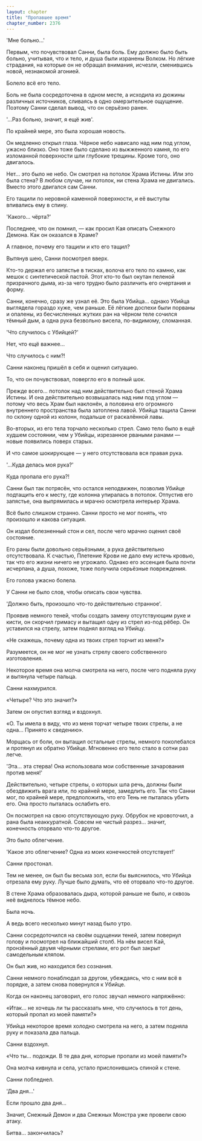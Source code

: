 ```yaml
---
layout: chapter
title: "Пропавшее время"
chapter_number: 2376
---
```




'Мне больно...'

Первым, что почувствовал Санни, была боль. Ему должно было быть больно, учитывая, что и тело, и душа были изранены Волком. Но лёгкие страдания, на которые он не обращал внимания, исчезли, сменившись новой, незнакомой агонией.

Болело всё его тело.

Боль не была сосредоточена в одном месте, а исходила из дюжины различных источников, сливаясь в одно омерзительное ощущение. Поэтому Санни сделал вывод, что он серьёзно ранен.

'...Раз больно, значит, я ещё жив'.

По крайней мере, это была хорошая новость.

Он медленно открыл глаза. Чёрное небо нависало над ним под углом, ужасно близко. Оно тоже было сделано из выжженного камня, по его изломанной поверхности шли глубокие трещины. Кроме того, оно двигалось.

Нет... это было не небо. Он смотрел на потолок Храма Истины. Или это была стена? В любом случае, ни потолок, ни стена Храма не двигались. Вместо этого двигался сам Санни.

Его тащили по неровной каменной поверхности, и её выступы впивались ему в спину.

'Какого... чёрта?'

Последнее, что он помнил, — как просил Кая описать Снежного Демона. Как он оказался в Храме?

А главное, почему его тащили и кто его тащил?

Вытянув шею, Санни посмотрел вверх.

Кто-то держал его запястье в тисках, волоча его тело по камню, как мешок с синтетической пастой. Этот кто-то был окутан пеленой призрачного дыма, из-за чего трудно было различить его очертания и форму.

Санни, конечно, сразу же узнал её. Это была Убийца... однако Убийца выглядела гораздо хуже, чем раньше. Её лёгкие доспехи были порваны и опалены, из бесчисленных жутких ран на чёрном теле сочился тёмный дым, а одна рука безвольно висела, по-видимому, сломанная.

'Что случилось с Убийцей?'

Нет, что ещё важнее...

Что случилось с ним?!

Санни наконец пришёл в себя и оценил ситуацию.

То, что он почувствовал, повергло его в полный шок.

Прежде всего... потолок над ним действительно был стеной Храма Истины. И она действительно возвышалась над ним под углом — потому что весь Храм был наклонён, а половина его огромного внутреннего пространства была затоплена лавой. Убийца тащила Санни по склону одной из колонн, подальше от раскалённой лавы.

Во-вторых, из его тела торчало несколько стрел. Само тело было в ещё худшем состоянии, чем у Убийцы, изрезанное рваными ранами — новые появились поверх старых.

И что самое шокирующее — у него отсутствовала вся правая рука.

'...Куда делась моя рука?'

Куда пропала его рука?!

Санни был так потрясён, что остался неподвижен, позволив Убийце подтащить его к месту, где колонна упиралась в потолок. Отпустив его запястье, она выпрямилась и мрачно осмотрела интерьер Храма.

Всё было слишком странно. Санни просто не мог понять, что произошло и какова ситуация.

Он издал болезненный стон и сел, после чего мрачно оценил своё состояние.

Его раны были довольно серьёзными, а рука действительно отсутствовала. К счастью, Плетение Крови не дало ему истечь кровью, так что его жизни ничего не угрожало. Однако его эссенция была почти исчерпана, а душа, похоже, тоже получила серьёзные повреждения.

Его голова ужасно болела.

У Санни не было слов, чтобы описать свои чувства.

'Должно быть, произошло что-то действительно странное'.

Проявив немного теней, чтобы создать замену отсутствующим руке и кисти, он скорчил гримасу и вытащил одну из стрел из-под рёбер. Он уставился на стрелу, затем поднял взгляд на Убийцу.

«Не скажешь, почему одна из твоих стрел торчит из меня?»

Разумеется, он не мог не узнать стрелу своего собственного изготовления.

Некоторое время она молча смотрела на него, после чего подняла руку и вытянула четыре пальца.

Санни нахмурился.

«Четыре? Что это значит?»

Затем он опустил взгляд и вздохнул.

«О. Ты имела в виду, что из меня торчат четыре твоих стрелы, а не одна... Принято к сведению».

Морщась от боли, он вытащил остальные стрелы, немного поколебался и протянул их обратно Убийце. Мгновенно его тело стало в сотни раз легче.

'Эта... эта стерва! Она использовала мои собственные зачарования против меня!'

Действительно, четыре стрелы, о которых шла речь, должны были обездвижить врага или, по крайней мере, замедлить его. Так что Санни мог, по крайней мере, предположить, что его Тень не пыталась убить его. Она просто пыталась ослабить его.

Он посмотрел на свою отсутствующую руку. Обрубок не кровоточил, а рана была неаккуратной. Совсем не чистый разрез... значит, конечность оторвало что-то другое.

Это было облегчение.

'Какое это облегчение? Одна из моих конечностей отсутствует!'

Санни простонал.

Тем не менее, он был бы весьма зол, если бы выяснилось, что Убийца отрезала ему руку. Лучше было думать, что её оторвало что-то другое.

В стене Храма образовалась дыра, которой раньше не было, и сквозь неё виднелось тёмное небо.

Была ночь.

А ведь всего несколько минут назад было утро.

Санни сосредоточился на своём ощущении теней, затем повернул голову и посмотрел на ближайший столб. На нём висел Кай, пронзённый двумя чёрными стрелами, его рот был закрыт самодельным кляпом.

Он был жив, но находился без сознания.

Санни немного понаблюдал за другом, убеждаясь, что с ним всё в порядке, а затем снова повернулся к Убийце.

Когда он наконец заговорил, его голос звучал немного напряжённо:

«Итак... не хочешь ли ты рассказать мне, что случилось в тот день, который пропал из моей памяти?»

Убийца некоторое время холодно смотрела на него, а затем подняла руку и показала два пальца.

Санни вздохнул.

«Что ты... подожди. В те два дня, которые пропали из моей памяти?»

Она молча кивнула и села, устало прислонившись спиной к стене.

Санни побледнел.

'Два дня...'

Если прошло два дня...

Значит, Снежный Демон и два Снежных Монстра уже провели свою атаку.

Битва... закончилась?

